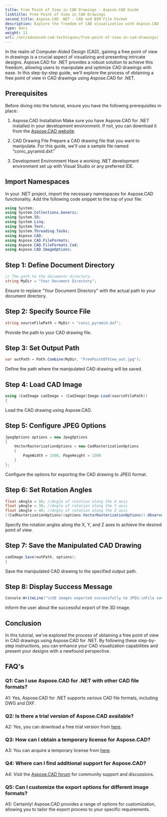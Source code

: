 ```yaml
---
title: Free Point of View in CAD Drawings - Aspose.CAD Guide
linktitle: Free Point of View in CAD Drawings
second_title: Aspose.CAD .NET - CAD and BIM File Format
description: Explore the freedom of CAD visualization with Aspose.CAD for .NET. Follow our step-by-step guide for a unique point of view.
type: docs
weight: 11
url: /net/advanced-cad-techniques/free-point-of-view-in-cad-drawings/
---
```

In the realm of Computer-Aided Design (CAD), gaining a free point of view in drawings is a crucial aspect of visualizing and presenting intricate designs. Aspose.CAD for .NET provides a robust solution to achieve this freedom, allowing users to manipulate and optimize CAD drawings with ease. In this step-by-step guide, we'll explore the process of obtaining a free point of view in CAD drawings using Aspose.CAD for .NET.

## Prerequisites

Before diving into the tutorial, ensure you have the following prerequisites in place:

1. Aspose.CAD Installation
Make sure you have Aspose.CAD for .NET installed in your development environment. If not, you can download it from the [Aspose.CAD website](https://releases.aspose.com/cad/net/).

2. CAD Drawing File
Prepare a CAD drawing file that you want to manipulate. For this guide, we'll use a sample file named "conic_pyramid.dxf."

3. Development Environment
Have a working .NET development environment set up with Visual Studio or any preferred IDE.

## Import Namespaces

In your .NET project, import the necessary namespaces for Aspose.CAD functionality. Add the following code snippet to the top of your file:

```csharp
using System;
using System.Collections.Generic;
using System.IO;
using System.Linq;
using System.Text;
using System.Threading.Tasks;
using Aspose.CAD;
using Aspose.CAD.FileFormats;
using Aspose.CAD.FileFormats.Cad;
using Aspose.CAD.ImageOptions;
```


## Step 1: Define Document Directory

```csharp
// The path to the documents directory.
string MyDir = "Your Document Directory";
```

Ensure to replace "Your Document Directory" with the actual path to your document directory.

## Step 2: Specify Source File

```csharp
string sourceFilePath = MyDir + "conic_pyramid.dxf";
```

Provide the path to your CAD drawing file.

## Step 3: Set Output Path

```csharp
var outPath = Path.Combine(MyDir, "FreePointOfView_out.jpg");
```

Define the path where the manipulated CAD drawing will be saved.

## Step 4: Load CAD Image

```csharp
using (CadImage cadImage = (CadImage)Image.Load(sourceFilePath))
{
```

Load the CAD drawing using Aspose.CAD.

## Step 5: Configure JPEG Options

```csharp
JpegOptions options = new JpegOptions
{
    VectorRasterizationOptions = new CadRasterizationOptions
    {
        PageWidth = 1500, PageHeight = 1500
    }
};
```

Configure the options for exporting the CAD drawing to JPEG format.

## Step 6: Set Rotation Angles

```csharp
float xAngle = 10; //Angle of rotation along the X axis
float yAngle = 30; //Angle of rotation along the Y axis
float zAngle = 40; //Angle of rotation along the Z axis
((CadRasterizationOptions)(options.VectorRasterizationOptions)).ObserverPoint = new ObserverPoint(xAngle, yAngle, zAngle);
```

Specify the rotation angles along the X, Y, and Z axes to achieve the desired point of view.

## Step 7: Save the Manipulated CAD Drawing

```csharp
cadImage.Save(outPath, options);
}
```

Save the manipulated CAD drawing to the specified output path.

## Step 8: Display Success Message

```csharp
Console.WriteLine("\n3D images exported successfully to JPEG.\nFile saved at " + outPath);
```

Inform the user about the successful export of the 3D image.

## Conclusion

In this tutorial, we've explored the process of obtaining a free point of view in CAD drawings using Aspose.CAD for .NET. By following these step-by-step instructions, you can enhance your CAD visualization capabilities and present your designs with a newfound perspective.


## FAQ's

### Q1: Can I use Aspose.CAD for .NET with other CAD file formats?

A1: Yes, Aspose.CAD for .NET supports various CAD file formats, including DWG and DXF.

### Q2: Is there a trial version of Aspose.CAD available?

A2: Yes, you can download a free trial version from [here](https://releases.aspose.com/).

### Q3: How can I obtain a temporary license for Aspose.CAD?

A3: You can acquire a temporary license from [here](https://purchase.aspose.com/temporary-license/).

### Q4: Where can I find additional support for Aspose.CAD?

A4: Visit the [Aspose.CAD forum](https://forum.aspose.com/c/cad/19) for community support and discussions.

### Q5: Can I customize the export options for different image formats?

A5: Certainly! Aspose.CAD provides a range of options for customization, allowing you to tailor the export process to your specific requirements.
